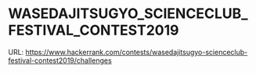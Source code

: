# WASEDAJITSUGYO_SCIENCECLUB_FESTIVAL_CONTEST2019

URL: https://www.hackerrank.com/contests/wasedajitsugyo-scienceclub-festival-contest2019/challenges